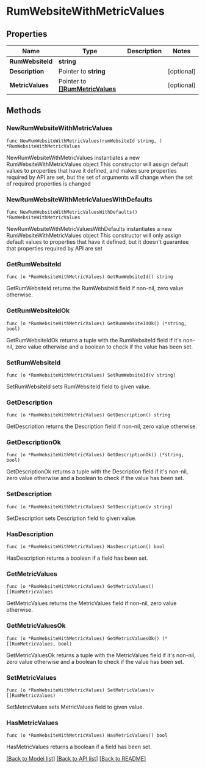 # RumWebsiteWithMetricValues

## Properties

Name | Type | Description | Notes
------------ | ------------- | ------------- | -------------
**RumWebsiteId** | **string** |  | 
**Description** | Pointer to **string** |  | [optional] 
**MetricValues** | Pointer to [**[]RumMetricValues**](RumMetricValues.md) |  | [optional] 

## Methods

### NewRumWebsiteWithMetricValues

`func NewRumWebsiteWithMetricValues(rumWebsiteId string, ) *RumWebsiteWithMetricValues`

NewRumWebsiteWithMetricValues instantiates a new RumWebsiteWithMetricValues object
This constructor will assign default values to properties that have it defined,
and makes sure properties required by API are set, but the set of arguments
will change when the set of required properties is changed

### NewRumWebsiteWithMetricValuesWithDefaults

`func NewRumWebsiteWithMetricValuesWithDefaults() *RumWebsiteWithMetricValues`

NewRumWebsiteWithMetricValuesWithDefaults instantiates a new RumWebsiteWithMetricValues object
This constructor will only assign default values to properties that have it defined,
but it doesn't guarantee that properties required by API are set

### GetRumWebsiteId

`func (o *RumWebsiteWithMetricValues) GetRumWebsiteId() string`

GetRumWebsiteId returns the RumWebsiteId field if non-nil, zero value otherwise.

### GetRumWebsiteIdOk

`func (o *RumWebsiteWithMetricValues) GetRumWebsiteIdOk() (*string, bool)`

GetRumWebsiteIdOk returns a tuple with the RumWebsiteId field if it's non-nil, zero value otherwise
and a boolean to check if the value has been set.

### SetRumWebsiteId

`func (o *RumWebsiteWithMetricValues) SetRumWebsiteId(v string)`

SetRumWebsiteId sets RumWebsiteId field to given value.


### GetDescription

`func (o *RumWebsiteWithMetricValues) GetDescription() string`

GetDescription returns the Description field if non-nil, zero value otherwise.

### GetDescriptionOk

`func (o *RumWebsiteWithMetricValues) GetDescriptionOk() (*string, bool)`

GetDescriptionOk returns a tuple with the Description field if it's non-nil, zero value otherwise
and a boolean to check if the value has been set.

### SetDescription

`func (o *RumWebsiteWithMetricValues) SetDescription(v string)`

SetDescription sets Description field to given value.

### HasDescription

`func (o *RumWebsiteWithMetricValues) HasDescription() bool`

HasDescription returns a boolean if a field has been set.

### GetMetricValues

`func (o *RumWebsiteWithMetricValues) GetMetricValues() []RumMetricValues`

GetMetricValues returns the MetricValues field if non-nil, zero value otherwise.

### GetMetricValuesOk

`func (o *RumWebsiteWithMetricValues) GetMetricValuesOk() (*[]RumMetricValues, bool)`

GetMetricValuesOk returns a tuple with the MetricValues field if it's non-nil, zero value otherwise
and a boolean to check if the value has been set.

### SetMetricValues

`func (o *RumWebsiteWithMetricValues) SetMetricValues(v []RumMetricValues)`

SetMetricValues sets MetricValues field to given value.

### HasMetricValues

`func (o *RumWebsiteWithMetricValues) HasMetricValues() bool`

HasMetricValues returns a boolean if a field has been set.


[[Back to Model list]](../README.md#documentation-for-models) [[Back to API list]](../README.md#documentation-for-api-endpoints) [[Back to README]](../README.md)


